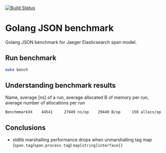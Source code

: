 [![Build Status][ci-img]][ci]

# Golang JSON benchmark
Golang JSON benchmark for Jaeger Elasticsearch span model.

## Run benchmark
```bash
make bench
```

## Understanding benchmark results
Name, average [ns] of a run, average allocated B of memory per run, average number of allocations per run
```
BenchmmarkXX    44541     27849 ns/op    29440 B/op     158 allocs/op
```

## Conclusions

* stdlib marshalling performance drops when unmarshalling tag map (`span.tag`/`span.process.tag`) `map[string]interface{}`

[ci-img]: https://github.com/pavolloffay/golang-json-benchmark/workflows/Benchmark/badge.svg
[ci]: https://github.com/pavolloffay/golang-json-benchmark/actions
